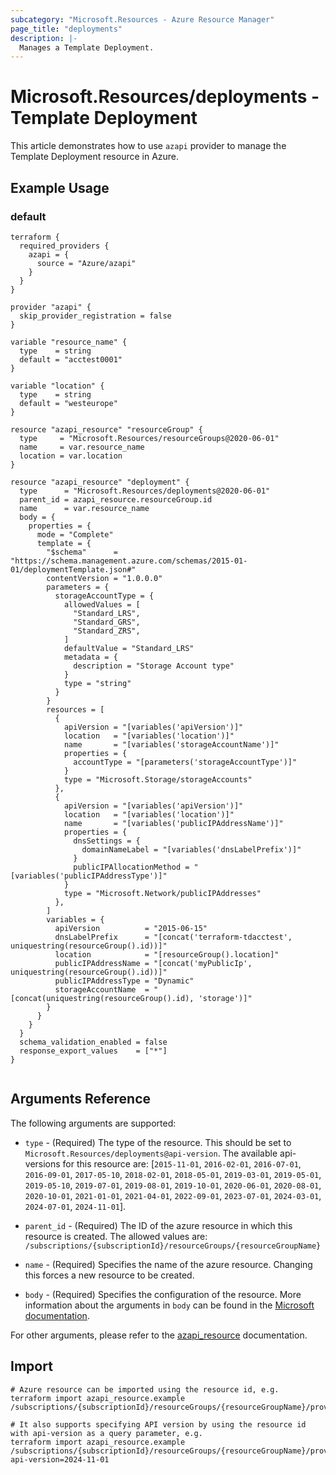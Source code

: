 ```yaml
---
subcategory: "Microsoft.Resources - Azure Resource Manager"
page_title: "deployments"
description: |-
  Manages a Template Deployment.
---
```


# Microsoft.Resources/deployments - Template Deployment

This article demonstrates how to use `azapi` provider to manage the Template Deployment resource in Azure.

## Example Usage

### default

```hcl
terraform {
  required_providers {
    azapi = {
      source = "Azure/azapi"
    }
  }
}

provider "azapi" {
  skip_provider_registration = false
}

variable "resource_name" {
  type    = string
  default = "acctest0001"
}

variable "location" {
  type    = string
  default = "westeurope"
}

resource "azapi_resource" "resourceGroup" {
  type     = "Microsoft.Resources/resourceGroups@2020-06-01"
  name     = var.resource_name
  location = var.location
}

resource "azapi_resource" "deployment" {
  type      = "Microsoft.Resources/deployments@2020-06-01"
  parent_id = azapi_resource.resourceGroup.id
  name      = var.resource_name
  body = {
    properties = {
      mode = "Complete"
      template = {
        "$schema"      = "https://schema.management.azure.com/schemas/2015-01-01/deploymentTemplate.json#"
        contentVersion = "1.0.0.0"
        parameters = {
          storageAccountType = {
            allowedValues = [
              "Standard_LRS",
              "Standard_GRS",
              "Standard_ZRS",
            ]
            defaultValue = "Standard_LRS"
            metadata = {
              description = "Storage Account type"
            }
            type = "string"
          }
        }
        resources = [
          {
            apiVersion = "[variables('apiVersion')]"
            location   = "[variables('location')]"
            name       = "[variables('storageAccountName')]"
            properties = {
              accountType = "[parameters('storageAccountType')]"
            }
            type = "Microsoft.Storage/storageAccounts"
          },
          {
            apiVersion = "[variables('apiVersion')]"
            location   = "[variables('location')]"
            name       = "[variables('publicIPAddressName')]"
            properties = {
              dnsSettings = {
                domainNameLabel = "[variables('dnsLabelPrefix')]"
              }
              publicIPAllocationMethod = "[variables('publicIPAddressType')]"
            }
            type = "Microsoft.Network/publicIPAddresses"
          },
        ]
        variables = {
          apiVersion          = "2015-06-15"
          dnsLabelPrefix      = "[concat('terraform-tdacctest', uniquestring(resourceGroup().id))]"
          location            = "[resourceGroup().location]"
          publicIPAddressName = "[concat('myPublicIp', uniquestring(resourceGroup().id))]"
          publicIPAddressType = "Dynamic"
          storageAccountName  = "[concat(uniquestring(resourceGroup().id), 'storage')]"
        }
      }
    }
  }
  schema_validation_enabled = false
  response_export_values    = ["*"]
}


```



## Arguments Reference

The following arguments are supported:

* `type` - (Required) The type of the resource. This should be set to `Microsoft.Resources/deployments@api-version`. The available api-versions for this resource are: [`2015-11-01`, `2016-02-01`, `2016-07-01`, `2016-09-01`, `2017-05-10`, `2018-02-01`, `2018-05-01`, `2019-03-01`, `2019-05-01`, `2019-05-10`, `2019-07-01`, `2019-08-01`, `2019-10-01`, `2020-06-01`, `2020-08-01`, `2020-10-01`, `2021-01-01`, `2021-04-01`, `2022-09-01`, `2023-07-01`, `2024-03-01`, `2024-07-01`, `2024-11-01`].

* `parent_id` - (Required) The ID of the azure resource in which this resource is created. The allowed values are:  
  `/subscriptions/{subscriptionId}/resourceGroups/{resourceGroupName}`

* `name` - (Required) Specifies the name of the azure resource. Changing this forces a new resource to be created.

* `body` - (Required) Specifies the configuration of the resource. More information about the arguments in `body` can be found in the [Microsoft documentation](https://learn.microsoft.com/en-us/azure/templates/Microsoft.Resources/deployments?pivots=deployment-language-terraform).

For other arguments, please refer to the [azapi_resource](https://registry.terraform.io/providers/Azure/azapi/latest/docs/resources/resource) documentation.

## Import

 ```shell
 # Azure resource can be imported using the resource id, e.g.
 terraform import azapi_resource.example /subscriptions/{subscriptionId}/resourceGroups/{resourceGroupName}/providers/Microsoft.Resources/deployments/{resourceName}
 
 # It also supports specifying API version by using the resource id with api-version as a query parameter, e.g.
 terraform import azapi_resource.example /subscriptions/{subscriptionId}/resourceGroups/{resourceGroupName}/providers/Microsoft.Resources/deployments/{resourceName}?api-version=2024-11-01
 ```
